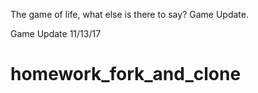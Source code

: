 The game of life, what else is there to say?
Game Update.

Game Update 11/13/17
# homework_fork_and_clone
